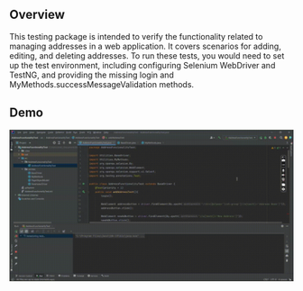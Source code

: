 ## Overview
This testing package is intended to verify the functionality related to managing addresses in a web application. It covers scenarios for adding, editing, and deleting addresses. To run these tests, you would need to set up the test environment, including configuring Selenium WebDriver and TestNG, and providing the missing login and MyMethods.successMessageValidation methods.

## Demo
<img src="https://github.com/TunahanBoyaci/AddressFunctionalityTest/blob/main/09.09.2023_14.31.50_REC.gif">
